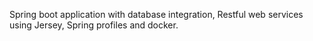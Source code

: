 Spring boot application with database integration, Restful web services using Jersey, Spring profiles and docker.